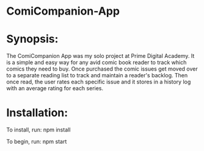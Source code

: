 # ComiCompanion-App


# Synopsis:
The ComiCompanion App was my solo project at Prime Digital Academy. It is a simple and easy way for any avid comic book reader to track which comics they need to buy. Once purchased the comic issues get moved over to a separate reading list to track and maintain a reader's backlog. Then once read, the user rates each specific issue and it stores in a history log with an average rating for each series.


# Installation:
To install, run:
    npm install

To begin, run:
    npm start
